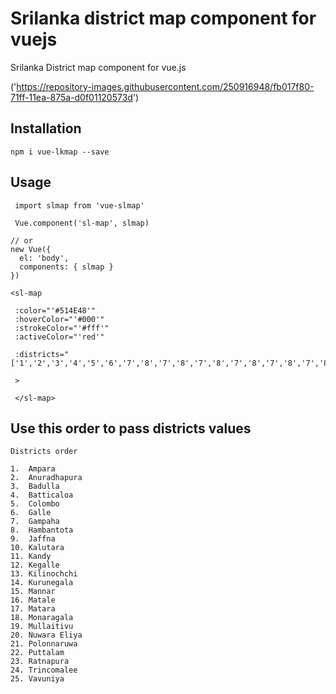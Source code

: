 #  Srilanka district map component for vuejs

Srilanka District map component for vue.js

('https://repository-images.githubusercontent.com/250916948/fb017f80-71ff-11ea-875a-d0f01120573d')

## Installation

  `npm i vue-lkmap --save`


 ## Usage
```
 import slmap from 'vue-slmap'

 Vue.component('sl-map', slmap)

// or
new Vue({
  el: 'body',
  components: { slmap }
})

```

```
<sl-map

 :color="'#514E48'" 
 :hoverColor="'#000'"
 :strokeColor="'#fff'"
 :activeColor="'red'"

 :districts="['1','2','3','4','5','6','7','8','7','8','7','8','7','8','7','8','7','8']" 
 
 >

 </sl-map>
```
## Use this order to pass districts values
```
Districts order

1.  Ampara
2.  Anuradhapura
3.  Badulla
4.  Batticaloa
5.  Colombo
6.  Galle
7.  Gampaha
8.  Hambantota
9.  Jaffna
10. Kalutara
11. Kandy
12. Kegalle
13. Kilinochchi
14. Kurunegala
15. Mannar
16. Matale
17. Matara
18. Monaragala
19. Mullaitivu
20. Nuwara Eliya
21. Polonnaruwa
22. Puttalam
23. Ratnapura
24. Trincomalee
25. Vavuniya


